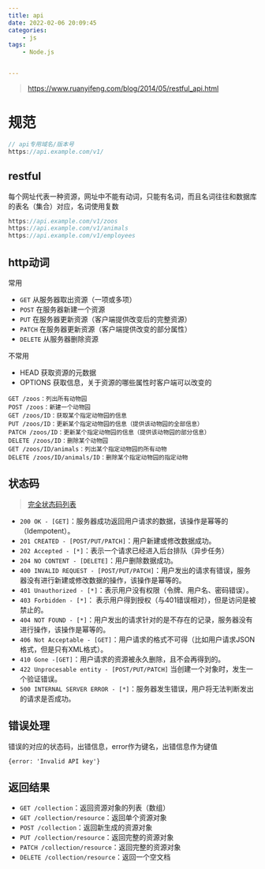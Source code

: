 ```yaml
---
title: api
date: 2022-02-06 20:09:45
categories:
    - js
tags:
    - Node.js


---
```


> https://www.ruanyifeng.com/blog/2014/05/restful_api.html

# 规范

```javascript
// api专用域名/版本号
https://api.example.com/v1/
```

## restful

每个网址代表一种资源，网址中不能有动词，只能有名词，而且名词往往和数据库的表名（集合）对应，名词使用复数

```javascript
https://api.example.com/v1/zoos
https://api.example.com/v1/animals
https://api.example.com/v1/employees
```



## http动词

常用

- `GET` 从服务器取出资源（一项或多项）
- `POST` 在服务器新建一个资源
- `PUT` 在服务器更新资源（客户端提供改变后的完整资源）
- `PATCH` 在服务器更新资源（客户端提供改变的部分属性）
- `DELETE` 从服务器删除资源

不常用

- HEAD 获取资源的元数据
- OPTIONS 获取信息，关于资源的哪些属性时客户端可以改变的

```
GET /zoos：列出所有动物园
POST /zoos：新建一个动物园
GET /zoos/ID：获取某个指定动物园的信息
PUT /zoos/ID：更新某个指定动物园的信息（提供该动物园的全部信息）
PATCH /zoos/ID：更新某个指定动物园的信息（提供该动物园的部分信息）
DELETE /zoos/ID：删除某个动物园
GET /zoos/ID/animals：列出某个指定动物园的所有动物
DELETE /zoos/ID/animals/ID：删除某个指定动物园的指定动物
```

## 状态码

> [完全状态码列表](https://www.w3.org/Protocols/rfc2616/rfc2616-sec10.html)

- `200 OK - [GET]`：服务器成功返回用户请求的数据，该操作是幂等的（Idempotent）。
- `201 CREATED - [POST/PUT/PATCH]`：用户新建或修改数据成功。
- `202 Accepted - [*]`：表示一个请求已经进入后台排队（异步任务）
- `204 NO CONTENT - [DELETE]`：用户删除数据成功。
- `400 INVALID REQUEST - [POST/PUT/PATCH]`：用户发出的请求有错误，服务器没有进行新建或修改数据的操作，该操作是幂等的。
- `401 Unauthorized - [*]`：表示用户没有权限（令牌、用户名、密码错误）。
- `403 Forbidden - [*]`： 表示用户得到授权（与401错误相对），但是访问是被禁止的。
- `404 NOT FOUND - [*]`：用户发出的请求针对的是不存在的记录，服务器没有进行操作，该操作是幂等的。
- `406 Not Acceptable - [GET]`：用户请求的格式不可得（比如用户请求JSON格式，但是只有XML格式）。
- `410 Gone -[GET]`：用户请求的资源被永久删除，且不会再得到的。
- `422 Unprocesable entity - [POST/PUT/PATCH]` 当创建一个对象时，发生一个验证错误。
- `500 INTERNAL SERVER ERROR - [*]`：服务器发生错误，用户将无法判断发出的请求是否成功。

## 错误处理

错误的对应的状态码，出错信息，error作为键名，出错信息作为键值

`{error: 'Invalid API key'}`

## 返回结果

- `GET /collection`：返回资源对象的列表（数组）
- `GET /collection/resource`：返回单个资源对象
- `POST /collection`：返回新生成的资源对象
- `PUT /collection/resource`：返回完整的资源对象
- `PATCH /collection/resource`：返回完整的资源对象
- `DELETE /collection/resource`：返回一个空文档

